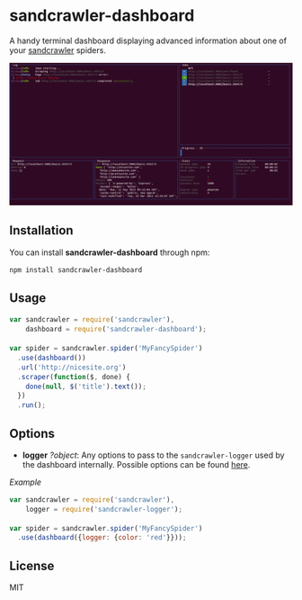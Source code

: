 # sandcrawler-dashboard

A handy terminal dashboard displaying advanced information about one of your [sandcrawler](http://medialab.github.io/sandcrawler/) spiders.

![demo](./demo.gif)

## Installation

You can install **sandcrawler-dashboard** through npm:

```bash
npm install sandcrawler-dashboard
```

## Usage

```js
var sandcrawler = require('sandcrawler'),
    dashboard = require('sandcrawler-dashboard');

var spider = sandcrawler.spider('MyFancySpider')
  .use(dashboard())
  .url('http://nicesite.org')
  .scraper(function($, done) {
    done(null, $('title').text());
  })
  .run();
```

## Options

* **logger** *?object*: Any options to pass to the `sandcrawler-logger` used by the dashboard internally. Possible options can be found [here](https://github.com/Yomguithereal/sandcrawler-logger#options).

*Example*

```js
var sandcrawler = require('sandcrawler'),
    logger = require('sandcrawler-logger');

var spider = sandcrawler.spider('MyFancySpider')
  .use(dashboard({logger: {color: 'red'}}));
```

## License

MIT
